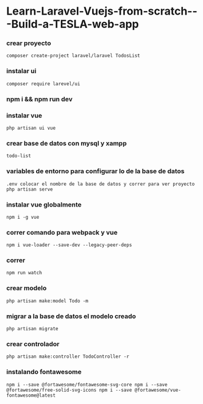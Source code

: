 # Learn-Laravel-Vuejs-from-scratch---Build-a-TESLA-web-app


### crear proyecto
`
composer create-project laravel/laravel TodosList
`

### instalar ui

`
 composer require larevel/ui
`
### npm i && npm run dev
### instalar vue
`
php artisan ui vue
`

### crear base de datos con mysql y xampp

`
todo-list
`
### variables de entorno para configurar lo de la base de datos

`
.env colocar el nombre de la base de datos y correr para ver proyecto
php artisan serve
`

### instalar vue globalmente

`
npm i -g vue
`

### correr comando para webpack y vue

`
npm i vue-loader --save-dev --legacy-peer-deps
`

### correr 
`
npm run watch
`

### crear modelo
`
php artisan make:model Todo -m
`

### migrar a la base de datos el modelo creado

`
php artisan migrate
`

### crear controlador

`
php artisan make:controller TodoController -r
`

### instalando fontawesome
`
npm i --save @fortawesome/fontawesome-svg-core
npm i --save @fortawesome/free-solid-svg-icons
npm i --save @fortawesome/vue-fontawesome@latest
`